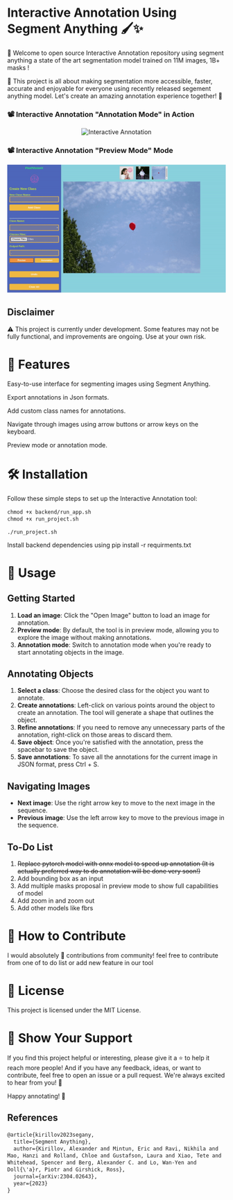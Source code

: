 # Interactive Annotation Using Segment Anything 🖌️✨


🎉 Welcome to open source Interactive Annotation repository using segment anything a state of the art segmentation model trained on 11M images, 1B+ masks !

🌟 This project is all about making segmentation more accessible, faster, accurate and enjoyable for everyone using recently released segement anything model. Let's create an amazing annotation experience together! 🚀


### 📽️ Interactive Annotation "Annotation Mode" in Action
<p align="center">
  <img src="vis_imgs/annotation.gif" alt="Interactive Annotation">
</p>

### 📽️ Interactive Annotation "Preview Mode" Mode
<p align="center">
  <img src="vis_imgs/preview.gif" alt="Interactive Annotation">
</p>


## Disclaimer

⚠️ This project is currently under development. Some features may not be fully functional, and improvements are ongoing. Use at your own risk.

# 🌠 Features

Easy-to-use interface for segmenting images using Segment Anything.

Export annotations in Json formats.

Add custom class names for annotations.

Navigate through images using arrow buttons or arrow keys on the keyboard.

Preview mode or annotation mode.


# 🛠️ Installation

Follow these simple steps to set up the Interactive Annotation tool:

```
chmod +x backend/run_app.sh
chmod +x run_project.sh
```

```
./run_project.sh
```


Install backend dependencies using pip install -r requirments.txt

# 📖 Usage

## Getting Started

1. **Load an image**: Click the "Open Image" button to load an image for annotation.
2. **Preview mode**: By default, the tool is in preview mode, allowing you to explore the image without making annotations.
3. **Annotation mode**: Switch to annotation mode when you're ready to start annotating objects in the image.

## Annotating Objects

1. **Select a class**: Choose the desired class for the object you want to annotate.
2. **Create annotations**: Left-click on various points around the object to create an annotation. The tool will generate a shape that outlines the object.
3. **Refine annotations**: If you need to remove any unnecessary parts of the annotation, right-click on those areas to discard them.
4. **Save object**: Once you're satisfied with the annotation, press the spacebar to save the object.
5. **Save annotations**: To save all the annotations for the current image in JSON format, press Ctrl + S.

## Navigating Images

- **Next image**: Use the right arrow key to move to the next image in the sequence.
- **Previous image**: Use the left arrow key to move to the previous image in the sequence.

## To-Do List

1. ~~Replace pytorch model with onnx model to speed up annotation (It is actually preferred way to do annotation will be done very soon!)~~
2. Add bounding box as an input 
3. Add multiple masks proposal in preview mode to show full capabilities of model
4. Add zoom in and zoom out
5. Add other models like fbrs


# 🤝 How to Contribute

I would absolutely 💖 contributions from community! feel free to contribute from one of to do list or add new feature in our tool

# 📃 License
This project is licensed under the MIT License.

# 🌟 Show Your Support
If you find this project helpful or interesting, please give it a ⭐️ to help it reach more people! And if you have any feedback, ideas, or want to contribute, feel free to open an issue or a pull request. We're always excited to hear from you! 🤗

Happy annotating! 🎉

## References
```
@article{kirillov2023segany,
  title={Segment Anything},
  author={Kirillov, Alexander and Mintun, Eric and Ravi, Nikhila and Mao, Hanzi and Rolland, Chloe and Gustafson, Laura and Xiao, Tete and Whitehead, Spencer and Berg, Alexander C. and Lo, Wan-Yen and Doll{\'a}r, Piotr and Girshick, Ross},
  journal={arXiv:2304.02643},
  year={2023}
}
```